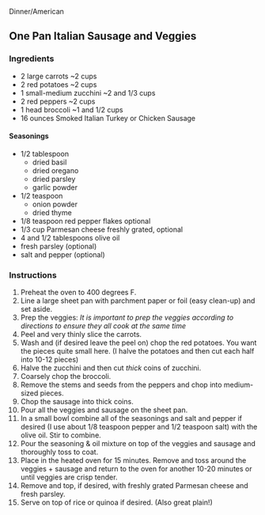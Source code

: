 Dinner/American

## One Pan Italian Sausage and Veggies

### Ingredients

- 2 large carrots ~2 cups
- 2 red potatoes ~2 cups
- 1 small-medium zucchini ~2 and 1/3 cups
- 2 red peppers ~2 cups
- 1 head broccoli ~1 and 1/2 cups
- 16 ounces Smoked Italian Turkey or Chicken Sausage

#### Seasonings

- 1/2 tablespoon
	- dried basil
	- dried oregano
	- dried parsley
	- garlic powder
- 1/2 teaspoon
	- onion powder
	- dried thyme
- 1/8 teaspoon red pepper flakes optional
- 1/3 cup Parmesan cheese freshly grated, optional
- 4 and 1/2 tablespoons olive oil
- fresh parsley (optional)
- salt and pepper (optional)

### Instructions

1. Preheat the oven to 400 degrees F. 
2. Line a large sheet pan with parchment paper or foil (easy clean-up) and set aside. 
3. Prep the veggies: *It is important to prep the veggies according to directions to ensure they all cook at the same time* 
4. Peel and very thinly slice the carrots. 
5. Wash and (if desired leave the peel on) chop the red potatoes. You want the pieces quite small here. (I halve the potatoes and then cut each half into 10-12 pieces) 
6. Halve the zucchini and then cut *thick* coins of zucchini. 
7. Coarsely chop the broccoli. 
8. Remove the stems and seeds from the peppers and chop into medium-sized pieces. 
9. Chop the sausage into thick coins. 
10. Pour all the veggies and sausage on the sheet pan. 
11. In a small bowl combine all of the seasonings and salt and pepper if desired (I use about 1/8 teaspoon pepper and 1/2 teaspoon salt) with the olive oil. Stir to combine. 
12. Pour the seasoning & oil mixture on top of the veggies and sausage and thoroughly toss to coat. 
13. Place in the heated oven for 15 minutes. Remove and toss around the veggies + sausage and return to the oven for another 10-20 minutes or until veggies are crisp tender. 
14. Remove and top, if desired, with freshly grated Parmesan cheese and fresh parsley. 
15. Serve on top of rice or quinoa if desired. (Also great plain!)
